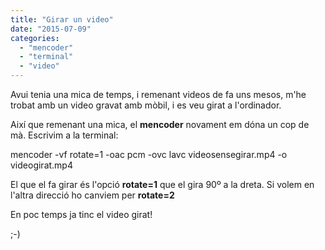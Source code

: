 ```yaml
---
title: "Girar un video"
date: "2015-07-09"
categories: 
  - "mencoder"
  - "terminal"
  - "video"
---
```


Avui tenia una mica de temps, i remenant videos de fa uns mesos, m'he trobat amb un video gravat amb mòbil, i es veu girat a l'ordinador.

Així que remenant una mica, el **mencoder** novament em dóna un cop de mà. Escrivim a la terminal:

mencoder -vf rotate=1 -oac pcm -ovc lavc videosensegirar.mp4 -o videogirat.mp4

El que el fa girar és l'opció **rotate=1** que el gira 90º a la dreta. Si volem en l'altra direcció ho canviem per **rotate=2**

En poc temps ja tinc el video girat!

;-)
